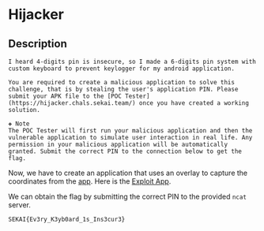 # Hijacker

## Description
```
I heard 4-digits pin is insecure, so I made a 6-digits pin system with custom keyboard to prevent keylogger for my android application.

You are required to create a malicious application to solve this challenge, that is by stealing the user's application PIN. Please submit your APK file to the [POC Tester](https://hijacker.chals.sekai.team/) once you have created a working solution.

❖ Note
The POC Tester will first run your malicious application and then the vulnerable application to simulate user interaction in real life. Any permission in your malicious application will be automatically granted. Submit the correct PIN to the connection below to get the flag.
```

Now, we have to create an application that uses an overlay to capture the coordinates from the [app](./Files/secure_app.apk). Here is the [Exploit App](./Exploit%20App/).

We can obtain the flag by submitting the correct PIN to the provided `ncat` server.

```
SEKAI{Ev3ry_K3yb0ard_1s_Ins3cur3}
```